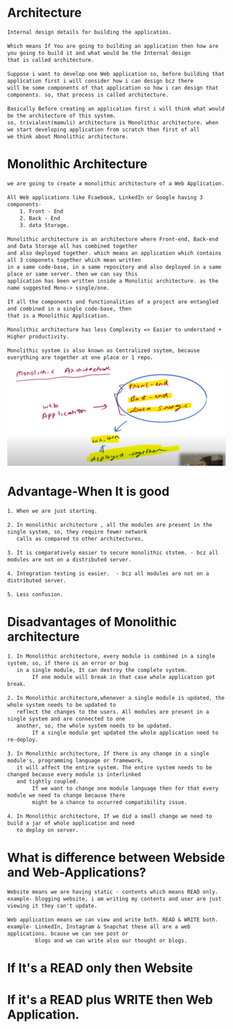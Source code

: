 # Architecture

    Internal design details for building the applicatios.

    Which means If You are going to building an application then how are you going to build it and what would be the Internal design
    that is called architecture. 

    Suppose i want to develop one Web application so, before building that application first i will consider how i can design bcz there
    will be some components of that application so how i can design that components. so, that process is called architecture.  

    Basically Before creating an application first i will think what would be the architecture of this system. 
    so, trivialest(mamuli) architecture is Monolithic architecture. when we start developing application from scratch then first of all
    we think about Monolithic architecture. 


# Monolithic Architecture

    we are going to create a monolithic architecture of a Web Application.

    All Web applications like Fcaebook, LinkedIn or Google having 3 components-
        1. Front - End
        2. Back - End
        3. data Storage.

    Monolithic architecture is an architecture where Front-end, Back-end and Data Storage all has combined together
    and also deployed together. which means an application which contains all 3 componets together which mean written
    in a same code-base, in a same repository and also deployed in a same place or same server. then we can say this 
    application has been written inside a Monolitic architecture. as the name suggested Mono-> single/one.

    If all the components and functionalities of a project are entangled and combined in a single code-base, then
    that is a Monolithic Application.

    Monolithic architecture has less Complexity => Easier to understand + Higher productivity.

    Monolithic system is also known as Centralized ssytem, because everything are together at one place or 1 repo.
![img.png](img.png)
    
# Advantage-When It is good

    1. When we are just starting.

    2. In monolithic architecture , all the modules are present in the single system, so, they require fewer network
       calls as compared to other architectures.

    3. It is comparatively easier to secure monolithic ststem. - bcz all modules are not on a distributed server.

    4. Integration testing is easier.  - bcz all modules are not on a distributed server.

    5. Less confusion.


# Disadvantages of Monolithic architecture

    1. In Monolithic architecture, every module is combined in a single system, so, if there is an error or bug
       in a single module, It can destroy the complete system.
            If one module will break in that case whole application got break.

    2. In Monolithic architecture,whenever a single module is updated, the whole system needs to be updated to
       reflect the changes to the users. All modules are present in a single system and are connected to one 
       another, so, the whole system needs to be updated.
            If a single module get updated the whole application need to re-deploy.

    3. In Monolithic architecture, If there is any change in a single module's, programming language or framework,
       it will affect the entire system. The entire system needs to be changed because every module is interlinked
       and tightly coupled.
            If we want to change one module language then for that every module we need to change because there 
            might be a chance to occurred compatibility issue.
    
    4. In Monolithic architecture, If we did a small change we need to build a jar of whole application and need 
       to deploy on server.

# What is difference between Webside and Web-Applications?

    Website means we are having static - contents which means READ only.
    example- blogging website, i am writing my contents and user are just viewing it they can't update.
             
    Web application means we can view and write both. READ & WRITE both.
    example- LinkedIn, Instagram & Snapchat these all are a web applications. bcause we can see post or 
             blogs and we can write also our thought or blogs.

# If It's a READ only then Website
# If it's a READ plus WRITE then Web Application.

